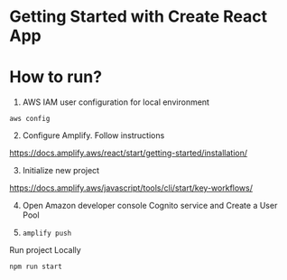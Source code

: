 # Getting Started with Create React App


# How to run?
1. AWS IAM user configuration for local environment

`aws config`

2. Configure Amplify. Follow instructions

https://docs.amplify.aws/react/start/getting-started/installation/

3. Initialize new project

https://docs.amplify.aws/javascript/tools/cli/start/key-workflows/

4. Open Amazon developer console Cognito service and Create a User Pool

5. `amplify push`

Run project Locally

`npm run start`